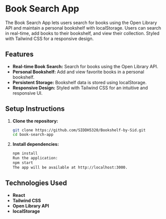# Book Search App

The Book Search App lets users search for books using the Open Library API and maintain a personal bookshelf with localStorage. Users can search in real-time, add books to their bookshelf, and view their collection. Styled with Tailwind CSS for a responsive design.

## Features

- **Real-time Book Search:** Search for books using the Open Library API.
- **Personal Bookshelf:** Add and view favorite books in a personal bookshelf.
- **Persistent Storage:** Bookshelf data is stored using localStorage.
- **Responsive Design:** Styled with Tailwind CSS for an intuitive and responsive UI.

## Setup Instructions

1. **Clone the repository:**
   ```bash
   git clone https://github.com/SIDDH5320/Bookshelf-by-Sid.git
   cd book-search-app

2. **Install dependencies:**
   ```bash
   npm install
   Run the application:
   npm start
   The app will be available at http://localhost:3000.


## Technologies Used
 - **React**
 -  **Tailwind CSS**
 - **Open Library API**
 - **localStorage**

